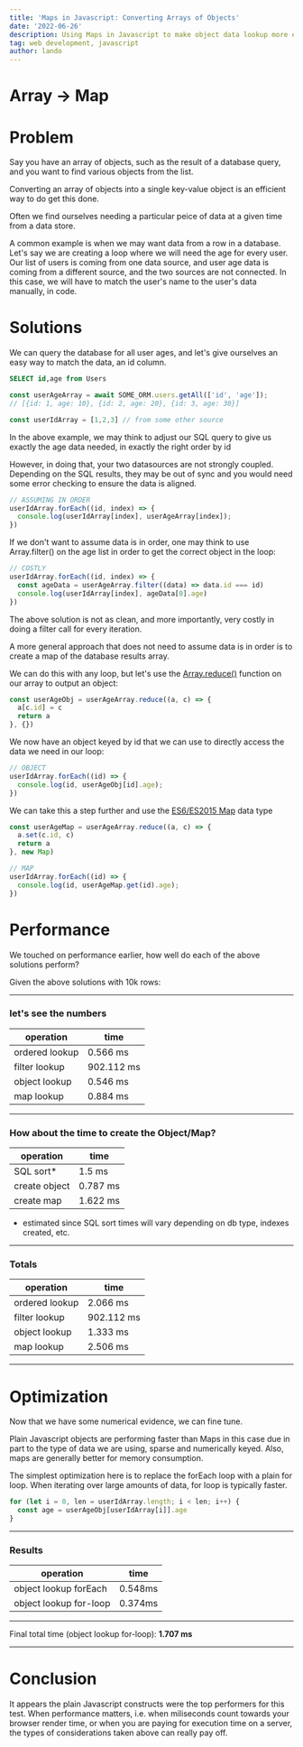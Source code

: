 ```yaml
---
title: 'Maps in Javascript: Converting Arrays of Objects'
date: '2022-06-26'
description: Using Maps in Javascript to make object data lookup more efficient
tag: web development, javascript
author: lando
---
```


# Array -> Map

# Problem

Say you have an array of objects, such as the result of a database query, and you want to find various objects from the list.

Converting an array of objects into a single key-value object is an efficient way to do get this done.

Often we find ourselves needing a particular peice of data at a given time from a data store.

A common example is when we may want data from a row in a database. Let's say we are creating a loop where we will need the age for every user. Our list of users is coming from one data source, and user age data is coming from a different source, and the two sources are not connected. In this case, we will have to match the user's name to the user's data manually, in code.

# Solutions

We can query the database for all user ages, and let's give ourselves an easy way to match the data, an id column.

```sql
SELECT id,age from Users
```

```js
const userAgeArray = await SOME_ORM.users.getAll(['id', 'age']);
// [{id: 1, age: 10}, {id: 2, age: 20}, {id: 3, age: 30}]

const userIdArray = [1,2,3] // from some other source
```

In the above example, we may think to adjust our SQL query to give us exactly the age data needed, in exactly the right order by id

However, in doing that, your two datasources are not strongly coupled. Depending on the SQL results, they may be out of sync and you would need some error checking to ensure the data is aligned.

```js
// ASSUMING IN ORDER
userIdArray.forEach((id, index) => {
  console.log(userIdArray[index], userAgeArray[index]);
})
```
If we don't want to assume data is in order, one may think to use Array.filter() on the age list in order to get the correct object in the loop:

```js
// COSTLY
userIdArray.forEach((id, index) => {
  const ageData = userAgeArray.filter((data) => data.id === id)
  console.log(userIdArray[index], ageData[0].age)
})
```
The above solution is not as clean, and more importantly, very costly in doing a filter call for every iteration.

A more general approach that does not need to assume data is in order is to create a map of the database results array.

We can do this with any loop, but let's use the [Array.reduce()](https://developer.mozilla.org/en-US/docs/Web/JavaScript/Reference/Global_Objects/Array/reduce) function on our array to output an object:

```js
const userAgeObj = userAgeArray.reduce((a, c) => {
  a[c.id] = c
  return a
}, {})
```
We now have an object keyed by id that we can use to directly access the data we need in our loop:

```js
// OBJECT
userIdArray.forEach((id) => {
  console.log(id, userAgeObj[id].age);
})
```
We can take this a step further and use the [ES6/ES2015 Map](https://developer.mozilla.org/en-US/docs/Web/JavaScript/Reference/Global_Objects/Map) data type

```javascript
const userAgeMap = userAgeArray.reduce((a, c) => {
  a.set(c.id, c)
  return a
}, new Map)

// MAP
userIdArray.forEach((id) => {
  console.log(id, userAgeMap.get(id).age);
})
```

# Performance

We touched on performance earlier, how well do each of the above solutions perform?

Given the above solutions with 10k rows:

---
### let's see the numbers

| **operation**  | **time**   |
| -------------- | ---------- |
| ordered lookup | 0.566 ms   |
| filter lookup  | 902.112 ms |
| object lookup  | 0.546 ms   |
| map lookup     | 0.884 ms   |

---
### How about the time to create the Object/Map?

| **operation** | **time** |
| ------------- | -------- |
| SQL sort*     | 1.5 ms   |
| create object | 0.787 ms |
| create map    | 1.622 ms |

* estimated since SQL sort times will vary depending on db type, indexes created, etc.

---
### Totals

| **operation**  | **time**   |
| -------------- | ---------- |
| ordered lookup | 2.066 ms   |
| filter lookup  | 902.112 ms |
| object lookup  | 1.333 ms   |
| map lookup     | 2.506 ms   |

---
# Optimization

Now that we have some numerical evidence, we can fine tune.

Plain Javascript objects are performing faster than Maps in this case due in part to the type of data we are using, sparse and numerically keyed. Also, maps are generally better for memory consumption.

The simplest optimization here is to replace the forEach loop with a plain for loop. When iterating over large amounts of data, for loop is typically faster.

```js
for (let i = 0, len = userIdArray.length; i < len; i++) {
  const age = userAgeObj[userIdArray[i]].age
}
```

---
### Results

| **operation**          | **time** |
| ---------------------- | -------- |
| object lookup forEach  | 0.548ms  |
| object lookup for-loop | 0.374ms  |

---
Final total time (object lookup for-loop): **1.707 ms**

---

# Conclusion

It appears the plain Javascript constructs were the top performers for this test. When performance matters, i.e. when miliseconds count towards your browser render time, or when you are paying for execution time on a server, the types of considerations taken above can really pay off.
